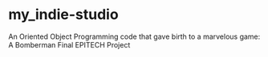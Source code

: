 # my_indie-studio
An Oriented Object Programming code that gave birth to a marvelous game:   A Bomberman  Final EPITECH Project
